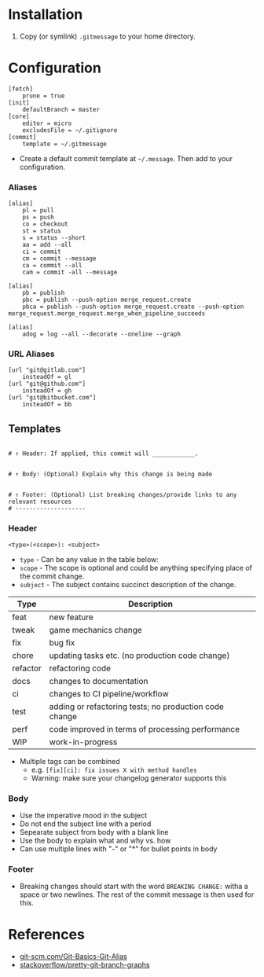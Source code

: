 # Installation
1. Copy (or symlink) `.gitmessage` to your home directory.

# Configuration
```
[fetch]
	prune = true
[init]
	defaultBranch = master
[core]
	editor = micro
	excludesFile = ~/.gitignore
[commit]
	template = ~/.gitmessage
```
* Create a default commit template at `~/.message`. Then add to your configuration.

### Aliases
```
[alias]
	pl = pull
	ps = push
	co = checkout
	st = status
	s = status --short
	aa = add --all
	ci = commit
	cm = commit --message
	ca = commit --all
	cam = commit -all --message
```
```
[alias]
	pb = publish
	pbc = publish --push-option merge_request.create
	pbca = publish --push-option merge_request.create --push-option merge_request.merge_request.merge_when_pipeline_succeeds
```
```
[alias]
	adog = log --all --decorate --oneline --graph
```

### URL Aliases
```
[url "git@gitlab.com"]
	insteadOf = gl
[url "git@github.com"]
	insteadOf = gh
[url "git@bitbucket.com"]
	insteadOf = bb
```

## Templates
```

# ↑ Header: If applied, this commit will ____________.


# ↑ Body: (Optional) Explain why this change is being made


# ↑ Footer: (Optional) List breaking changes/provide links to any relevant resources
# --------------------
```

### Header
```
<type>(<scope>): <subject>
```

* `type` - Can be any value in the table below:
* `scope` - The scope is optional and could be anything specifying place of the commit change.
* `subject` - The subject contains succinct description of the change.

| Type | Description |
| - | - |
| feat     | new feature |
| tweak    | game mechanics change |
| fix      | bug fix |
| chore    | updating tasks etc. (no production code change) |
| refactor | refactoring code |
| docs     | changes to documentation |
| ci       | changes to CI pipeline/workflow |
| test     | adding or refactoring tests; no production code change |
| perf     | code improved in terms of processing performance |
| WIP      | work-in-progress |


* Multiple tags can be combined
	* e.g. `[fix][ci]: fix issues X with method handles`
	* Warning: make sure your changelog generator supports this

### Body
* Use the imperative mood in the subject
* Do not end the subject line with a period
* Sepearate subject from body with a blank line
* Use the body to explain what and why vs. how
* Can use multiple lines with "-" or "*" for bullet points in body

### Footer
* Breaking changes should start with the word `BREAKING CHANGE:` witha a space or two newlines. The rest of the commit message is then used for this.

# References
* [git-scm.com/Git-Basics-Git-Alias](http://git-scm.com/book/en/v2/Git-Basics-Git-Aliases)
* [stackoverflow/pretty-git-branch-graphs](https://stackoverflow.com/questions/1057564/pretty-git-branch-graphs)
